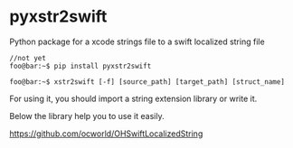 # pyxstr2swift
Python package for a xcode strings file to a swift localized string file

```console
//not yet
foo@bar:~$ pip install pyxstr2swift
```

```console
foo@bar:~$ xstr2swift [-f] [source_path] [target_path] [struct_name]
```

For using it, you should import a string extension library or write it.

Below the library help you to use it easily.

https://github.com/ocworld/OHSwiftLocalizedString
